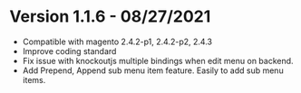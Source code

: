 # Version 1.1.6 - 08/27/2021
- Compatible with magento 2.4.2-p1, 2.4.2-p2, 2.4.3
- Improve coding standard
- Fix issue with knockoutjs multiple bindings when edit menu on backend.
- Add Prepend, Append sub menu item feature. Easily to add sub menu items.